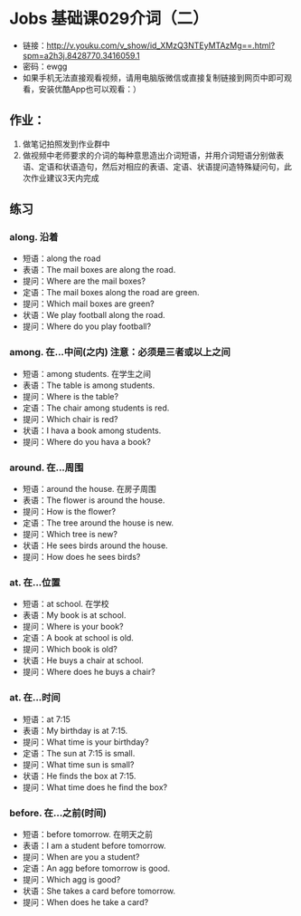# Jobs 基础课029介词（二）
- 链接：http://v.youku.com/v_show/id_XMzQ3NTEyMTAzMg==.html?spm=a2h3j.8428770.3416059.1
- 密码：ewgg
- 如果手机无法直接观看视频，请用电脑版微信或直接复制链接到网页中即可观看，安装优酷App也可以观看：）
## 作业：
1. 做笔记拍照发到作业群中
2. 做视频中老师要求的介词的每种意思造出介词短语，并用介词短语分别做表语、定语和状语造句，然后对相应的表语、定语、状语提问造特殊疑问句，此次作业建议3天内完成

## 练习
### along. 沿着
- 短语：along the road
- 表语：The mail boxes are along the road.
- 提问：Where are the mail boxes?
- 定语：The mail boxes along the road are green.
- 提问：Which mail boxes are green?
- 状语：We play football along the road.
- 提问：Where do you play football?
### among. 在...中间(之内) 注意：必须是三者或以上之间
- 短语：among students. 在学生之间
- 表语：The table is among students.
- 提问：Where is the table?
- 定语：The chair among students is red.
- 提问：Which chair is red?
- 状语：I hava a book among students.
- 提问：Where do you hava a book?
### around. 在...周围
- 短语：around the house.  在房子周围
- 表语：The flower is around the house.
- 提问：How is the flower?
- 定语：The tree around the house is new.
- 提问：Which tree is new?
- 状语：He sees birds around the house.
- 提问：How does he sees birds?
### at. 在...位置
- 短语：at school. 在学校
- 表语：My book is at school.
- 提问：Where is your book?
- 定语：A book at school is old.
- 提问：Which book is old?
- 状语：He buys a chair at school.
- 提问：Where does he buys a chair?
### at. 在...时间
- 短语：at 7:15
- 表语：My birthday is at 7:15.
- 提问：What time is your birthday?
- 定语：The sun at 7:15 is small.
- 提问：What time sun is small?
- 状语：He finds the box at 7:15.
- 提问：What time does he find the box?
### before. 在...之前(时间)
- 短语：before tomorrow. 在明天之前
- 表语：I am a student before tomorrow.
- 提问：When are you a student?
- 定语：An agg before tomorrow is good.
- 提问：Which agg is good?
- 状语：She takes a card before tomorrow.
- 提问：When does he take a card?
